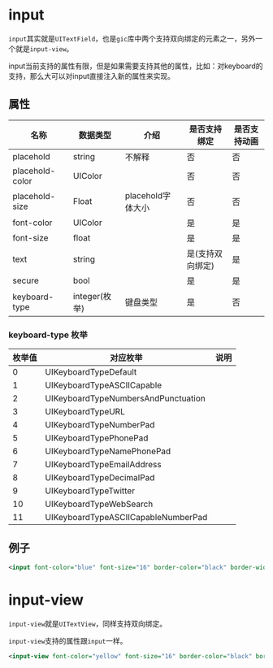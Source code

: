 # input

`input`其实就是`UITextField`，也是`gic`库中两个支持双向绑定的元素之一，另外一个就是`input-view`。

input当前支持的属性有限，但是如果需要支持其他的属性，比如：对keyboard的支持，那么大可以对input直接注入新的属性来实现。

## 属性

| 名称            | 数据类型      | 介绍              | 是否支持绑定     | 是否支持动画 |
| --------------- | ------------- | ----------------- | ---------------- | ------------ |
| placehold       | string        | 不解释            | 否               | 否           |
| placehold-color | UIColor       |                   | 否               | 否           |
| placehold-size  | Float         | placehold字体大小 | 否               | 否           |
| font-color      | UIColor       |                   | 是               | 是           |
| font-size       | float         |                   | 是               | 是           |
| text            | string        |                   | 是(支持双向绑定) | 是           |
| secure          | bool          |                   | 是               | 是           |
| keyboard-type   | integer(枚举) | 键盘类型          | 是               | 否           |

###  keyboard-type 枚举

| 枚举值 | 对应枚举                            | 说明 |
| ------ | ----------------------------------- | ---- |
| 0      | UIKeyboardTypeDefault               |      |
| 1      | UIKeyboardTypeASCIICapable          |      |
| 2      | UIKeyboardTypeNumbersAndPunctuation |      |
| 3      | UIKeyboardTypeURL                   |      |
| 4      | UIKeyboardTypeNumberPad             |      |
| 5      | UIKeyboardTypePhonePad              |      |
| 6      | UIKeyboardTypeNamePhonePad          |      |
| 7      | UIKeyboardTypeEmailAddress          |      |
| 8      | UIKeyboardTypeDecimalPad            |      |
| 9      | UIKeyboardTypeTwitter               |      |
| 10     | UIKeyboardTypeWebSearch             |      |
| 11     | UIKeyboardTypeASCIICapableNumberPad |      |





## 例子

```xml
<input font-color="blue" font-size="16" border-color="black" border-width="0.5" text="{{ exp=name,mode=2}}" placehold="请输入用户名" placehold-color="red" placehold-size="16" height="31"/>
```





# input-view

`input-view`就是`UITextView`，同样支持双向绑定。

`input-view`支持的属性跟`input`一样。



```Xml
<input-view font-color="yellow" font-size="16" border-color="black" border-width="0.5" text="你是input-view" placehold="请输入用户名" height="100"/>
```

